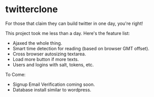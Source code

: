 twitterclone
============

For those that claim they can build twitter in one day, you're right!

This project took me less than a day. Here's the feature list:

* Ajaxed the whole thing.
* Smart time detection for reading (based on browser GMT offset).
* Cross browser autosizing textarea.
* Load more button if more texts.
* Users and logins with salt, tokens, etc.

To Come:
* Signup Email Verification coming soon.
* Database install similar to wordpress.
